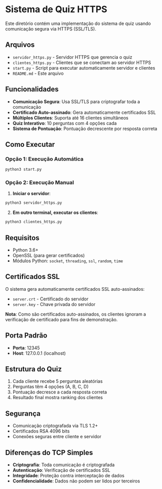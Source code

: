 # Sistema de Quiz HTTPS

Este diretório contém uma implementação do sistema de quiz usando comunicação segura via HTTPS (SSL/TLS).

## Arquivos

- `servidor_https.py` - Servidor HTTPS que gerencia o quiz
- `clientes_https.py` - Clientes que se conectam ao servidor HTTPS
- `start.py` - Script para executar automaticamente servidor e clientes
- `README.md` - Este arquivo

## Funcionalidades

- **Comunicação Segura**: Usa SSL/TLS para criptografar toda a comunicação
- **Certificado Auto-assinado**: Gera automaticamente certificados SSL
- **Múltiplos Clientes**: Suporta até 16 clientes simultâneos
- **Quiz Interativo**: 10 perguntas com 4 opções cada
- **Sistema de Pontuação**: Pontuação decrescente por resposta correta

## Como Executar

### Opção 1: Execução Automática
```bash
python3 start.py
```

### Opção 2: Execução Manual

1. **Iniciar o servidor**:
```bash
python3 servidor_https.py
```

2. **Em outro terminal, executar os clientes**:
```bash
python3 clientes_https.py
```

## Requisitos

- Python 3.6+
- OpenSSL (para gerar certificados)
- Módulos Python: `socket`, `threading`, `ssl`, `random`, `time`

## Certificados SSL

O sistema gera automaticamente certificados SSL auto-assinados:
- `server.crt` - Certificado do servidor
- `server.key` - Chave privada do servidor

**Nota**: Como são certificados auto-assinados, os clientes ignoram a verificação de certificado para fins de demonstração.

## Porta Padrão

- **Porta**: 12345
- **Host**: 127.0.0.1 (localhost)

## Estrutura do Quiz

1. Cada cliente recebe 5 perguntas aleatórias
2. Perguntas têm 4 opções (A, B, C, D)
3. Pontuação decresce a cada resposta correta
4. Resultado final mostra ranking dos clientes

## Segurança

- Comunicação criptografada via TLS 1.2+
- Certificados RSA 4096 bits
- Conexões seguras entre cliente e servidor

## Diferenças do TCP Simples

- **Criptografia**: Toda comunicação é criptografada
- **Autenticação**: Verificação de certificados SSL
- **Integridade**: Proteção contra interceptação de dados
- **Confidencialidade**: Dados não podem ser lidos por terceiros 